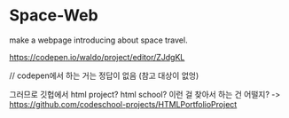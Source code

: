# Space-Web

make a webpage introducing about space travel.

https://codepen.io/waldo/project/editor/ZJdgKL

// codepen에서 하는 거는 정답이 없음 (참고 대상이 없엉)

그러므로 깃헙에서 html project? html school? 이런 걸 찾아서 하는 건 어떨지? -> https://github.com/codeschool-projects/HTMLPortfolioProject
